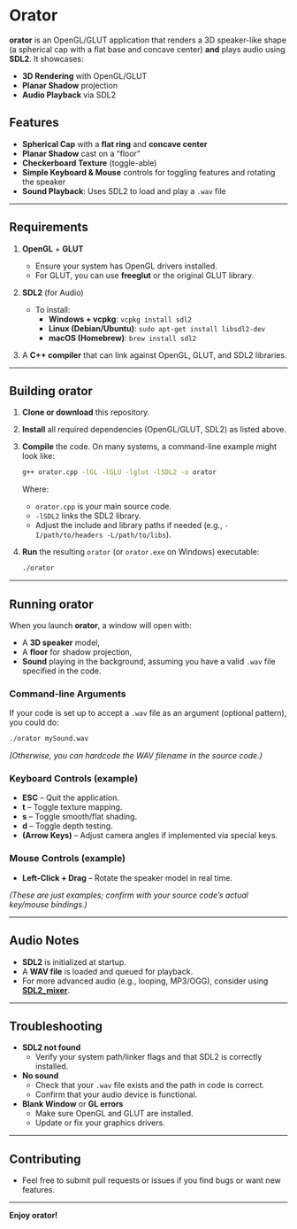 # Orator

**orator** is an OpenGL/GLUT application that renders a 3D speaker-like shape (a spherical cap with a flat base and concave center) **and** plays audio using **SDL2**. It showcases:

- **3D Rendering** with OpenGL/GLUT  
- **Planar Shadow** projection  
- **Audio Playback** via SDL2  

## Features

- **Spherical Cap** with a **flat ring** and **concave center**  
- **Planar Shadow** cast on a “floor”  
- **Checkerboard Texture** (toggle-able)  
- **Simple Keyboard & Mouse** controls for toggling features and rotating the speaker  
- **Sound Playback**: Uses SDL2 to load and play a `.wav` file

---

## Requirements

1. **OpenGL** + **GLUT**  
   - Ensure your system has OpenGL drivers installed.  
   - For GLUT, you can use **freeglut** or the original GLUT library.

2. **SDL2** (for Audio)  
   - To install:  
     - **Windows + vcpkg**: `vcpkg install sdl2`  
     - **Linux (Debian/Ubuntu)**: `sudo apt-get install libsdl2-dev`  
     - **macOS (Homebrew)**: `brew install sdl2`  

3. A **C++ compiler** that can link against OpenGL, GLUT, and SDL2 libraries.

---

## Building orator

1. **Clone or download** this repository.  
2. **Install** all required dependencies (OpenGL/GLUT, SDL2) as listed above.  
3. **Compile** the code. On many systems, a command-line example might look like:

   ```bash
   g++ orator.cpp -lGL -lGLU -lglut -lSDL2 -o orator
   ```
   Where:
   - `orator.cpp` is your main source code.  
   - `-lSDL2` links the SDL2 library.  
   - Adjust the include and library paths if needed (e.g., `-I/path/to/headers -L/path/to/libs`).

4. **Run** the resulting `orator` (or `orator.exe` on Windows) executable:

   ```bash
   ./orator
   ```

---

## Running orator

When you launch **orator**, a window will open with:

- A **3D speaker** model,  
- A **floor** for shadow projection,  
- **Sound** playing in the background, assuming you have a valid `.wav` file specified in the code.

### Command-line Arguments

If your code is set up to accept a `.wav` file as an argument (optional pattern), you could do:

```bash
./orator mySound.wav
```

*(Otherwise, you can hardcode the WAV filename in the source code.)*

### Keyboard Controls (example)

- **ESC** – Quit the application.  
- **t** – Toggle texture mapping.  
- **s** – Toggle smooth/flat shading.  
- **d** – Toggle depth testing.  
- **(Arrow Keys)** – Adjust camera angles if implemented via special keys.  

### Mouse Controls (example)

- **Left-Click + Drag** – Rotate the speaker model in real time.  

*(These are just examples; confirm with your source code’s actual key/mouse bindings.)*

---

## Audio Notes

- **SDL2** is initialized at startup.  
- A **WAV file** is loaded and queued for playback.  
- For more advanced audio (e.g., looping, MP3/OGG), consider using [**SDL2_mixer**](https://www.libsdl.org/projects/SDL_mixer/).

---

## Troubleshooting

- **SDL2 not found**  
  - Verify your system path/linker flags and that SDL2 is correctly installed.  
- **No sound**  
  - Check that your `.wav` file exists and the path in code is correct.  
  - Confirm that your audio device is functional.  
- **Blank Window** or **GL errors**  
  - Make sure OpenGL and GLUT are installed.  
  - Update or fix your graphics drivers.

---

## Contributing

- Feel free to submit pull requests or issues if you find bugs or want new features.

---

**Enjoy orator!**  